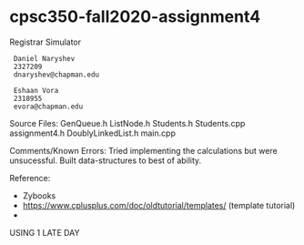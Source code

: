 # cpsc350-fall2020-assignment4
Registrar Simulator
~~~~~~~~~~~~~~~~~~~~~~~~~
 Daniel Naryshev       
 2327209               
 dnaryshev@chapman.edu
~~~~~~~~~~~~~~~~~~~~~~~~~
~~~~~~~~~~~~~~~~~~~~~~~~~
 Eshaan Vora           
 2318955               
 evora@chapman.edu     
~~~~~~~~~~~~~~~~~~~~~~~~~

Source Files:
GenQueue.h
ListNode.h
Students.h
Students.cpp
assignment4.h
DoublyLinkedList.h
main.cpp

Comments/Known Errors:
Tried implementing the calculations but were unsucessful. Built data-structures to best of ability. 


Reference:
- Zybooks
- https://www.cplusplus.com/doc/oldtutorial/templates/ (template tutorial)
-

USING 1 LATE DAY
